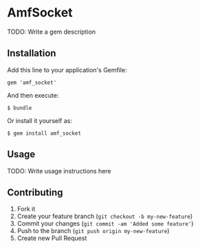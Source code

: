 # AmfSocket

TODO: Write a gem description

## Installation

Add this line to your application's Gemfile:

    gem 'amf_socket'

And then execute:

    $ bundle

Or install it yourself as:

    $ gem install amf_socket

## Usage

TODO: Write usage instructions here

## Contributing

1. Fork it
2. Create your feature branch (`git checkout -b my-new-feature`)
3. Commit your changes (`git commit -am 'Added some feature'`)
4. Push to the branch (`git push origin my-new-feature`)
5. Create new Pull Request
